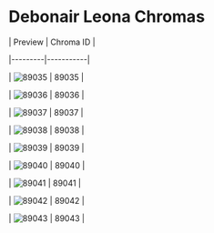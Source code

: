 # Debonair Leona Chromas


| Preview | Chroma ID |

|---------|-----------|

| ![89035](https://raw.communitydragon.org/latest/plugins/rcp-be-lol-game-data/global/default/v1/champion-chroma-images/89/89035.png) | 89035 |

| ![89036](https://raw.communitydragon.org/latest/plugins/rcp-be-lol-game-data/global/default/v1/champion-chroma-images/89/89036.png) | 89036 |

| ![89037](https://raw.communitydragon.org/latest/plugins/rcp-be-lol-game-data/global/default/v1/champion-chroma-images/89/89037.png) | 89037 |

| ![89038](https://raw.communitydragon.org/latest/plugins/rcp-be-lol-game-data/global/default/v1/champion-chroma-images/89/89038.png) | 89038 |

| ![89039](https://raw.communitydragon.org/latest/plugins/rcp-be-lol-game-data/global/default/v1/champion-chroma-images/89/89039.png) | 89039 |

| ![89040](https://raw.communitydragon.org/latest/plugins/rcp-be-lol-game-data/global/default/v1/champion-chroma-images/89/89040.png) | 89040 |

| ![89041](https://raw.communitydragon.org/latest/plugins/rcp-be-lol-game-data/global/default/v1/champion-chroma-images/89/89041.png) | 89041 |

| ![89042](https://raw.communitydragon.org/latest/plugins/rcp-be-lol-game-data/global/default/v1/champion-chroma-images/89/89042.png) | 89042 |

| ![89043](https://raw.communitydragon.org/latest/plugins/rcp-be-lol-game-data/global/default/v1/champion-chroma-images/89/89043.png) | 89043 |
